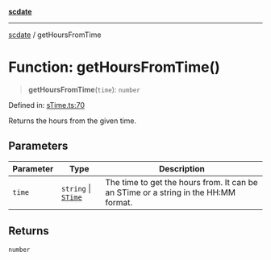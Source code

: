 [**scdate**](../README.md)

---

[scdate](../README.md) / getHoursFromTime

# Function: getHoursFromTime()

> **getHoursFromTime**(`time`): `number`

Defined in: [sTime.ts:70](https://github.com/ericvera/scdate/blob/main/src/sTime.ts#L70)

Returns the hours from the given time.

## Parameters

| Parameter | Type                                       | Description                                                                         |
| --------- | ------------------------------------------ | ----------------------------------------------------------------------------------- |
| `time`    | `string` \| [`STime`](../classes/STime.md) | The time to get the hours from. It can be an STime or a string in the HH:MM format. |

## Returns

`number`
